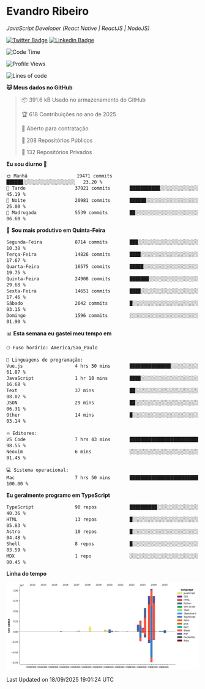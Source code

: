 # Evandro **Ribeiro**

*JavaScript Developer (React Native | ReactJS | NodeJS)*

[![Twitter Badge](https://img.shields.io/badge/-@ribeiroevandro-201B2D?style=flat-square&labelColor=201B2D&logo=twitter&logoColor=white&link=https://twitter.com/ribeiroevandro)](https://twitter.com/ribeiroevandro) 
[![Linkedin Badge](https://img.shields.io/badge/-Evandro%20Ribeiro-201B2D?style=flat-square&logo=Linkedin&logoColor=white&link=https://www.linkedin.com/in/ribeiroevandro)](https://www.linkedin.com/in/ribeiroevandro) 


<!--START_SECTION:waka-->
![Code Time](http://img.shields.io/badge/Code%20Time-4%2C647%20hrs%2025%20mins-blue)

![Profile Views](http://img.shields.io/badge/Visualizac%C3%B5es%20do%20perfil-0-blue)

![Lines of code](https://img.shields.io/badge/Desde%20o%20Hello%20World%20eu%20escrevi-42.5%20million%20linhas%20de%20c%C3%B3digo-blue)

**🐱 Meus dados no GitHub** 

> 📦 391.6 kB Usado no armazenamento do GitHub 
 > 
> 🏆 618 Contribuições no ano de 2025
 > 
> 💼 Aberto para contratação
 > 
> 📜 208 Repositórios Públicos 
 > 
> 🔑 132 Repositórios Privados 
 > 
**Eu sou diurno 🐤** 

```text
🌞 Manhã                  19471 commits       ██████░░░░░░░░░░░░░░░░░░░   23.20 % 
🌆 Tarde                  37921 commits       ███████████░░░░░░░░░░░░░░   45.19 % 
🌃 Noite                  20981 commits       ██████░░░░░░░░░░░░░░░░░░░   25.00 % 
🌙 Madrugada              5539 commits        ██░░░░░░░░░░░░░░░░░░░░░░░   06.60 % 
```
📅 **Sou mais produtivo em Quinta-Feira** 

```text
Segunda-Feira            8714 commits        ███░░░░░░░░░░░░░░░░░░░░░░   10.38 % 
Terça-Feira              14826 commits       ████░░░░░░░░░░░░░░░░░░░░░   17.67 % 
Quarta-Feira             16575 commits       █████░░░░░░░░░░░░░░░░░░░░   19.75 % 
Quinta-Feira             24908 commits       ███████░░░░░░░░░░░░░░░░░░   29.68 % 
Sexta-Feira              14651 commits       ████░░░░░░░░░░░░░░░░░░░░░   17.46 % 
Sábado                   2642 commits        █░░░░░░░░░░░░░░░░░░░░░░░░   03.15 % 
Domingo                  1596 commits        ░░░░░░░░░░░░░░░░░░░░░░░░░   01.90 % 
```


📊 **Esta semana eu gastei meu tempo em** 

```text
🕑︎ Fuso horário: America/Sao_Paulo

💬 Linguagens de programação: 
Vue.js                   4 hrs 50 mins       ███████████████░░░░░░░░░░   61.87 % 
JavaScript               1 hr 18 mins        ████░░░░░░░░░░░░░░░░░░░░░   16.68 % 
Text                     37 mins             ██░░░░░░░░░░░░░░░░░░░░░░░   08.02 % 
JSON                     29 mins             ██░░░░░░░░░░░░░░░░░░░░░░░   06.31 % 
Other                    14 mins             █░░░░░░░░░░░░░░░░░░░░░░░░   03.14 % 

🔥 Editores: 
VS Code                  7 hrs 43 mins       █████████████████████████   98.55 % 
Neovim                   6 mins              ░░░░░░░░░░░░░░░░░░░░░░░░░   01.45 % 

💻 Sistema operacional: 
Mac                      7 hrs 50 mins       █████████████████████████   100.00 % 
```

**Eu geralmente programo em TypeScript** 

```text
TypeScript               90 repos            ██████████░░░░░░░░░░░░░░░   40.36 % 
HTML                     13 repos            █░░░░░░░░░░░░░░░░░░░░░░░░   05.83 % 
Astro                    10 repos            █░░░░░░░░░░░░░░░░░░░░░░░░   04.48 % 
Shell                    8 repos             █░░░░░░░░░░░░░░░░░░░░░░░░   03.59 % 
MDX                      1 repo              ░░░░░░░░░░░░░░░░░░░░░░░░░   00.45 % 
```



**Linha do tempo**

![Lines of Code chart](https://raw.githubusercontent.com/ribeiroevandro/ribeiroevandro/main/assets/bar_graph.png)


 Last Updated on 18/09/2025 19:01:24 UTC
<!--END_SECTION:waka-->
